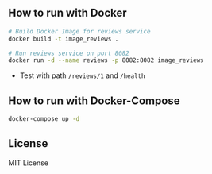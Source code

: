 ## How to run with Docker

```bash
# Build Docker Image for reviews service
docker build -t image_reviews .

# Run reviews service on port 8082
docker run -d --name reviews -p 8082:8082 image_reviews
```

* Test with path `/reviews/1` and `/health`

## How to run with Docker-Compose

```bash
docker-compose up -d
```

## License

MIT License